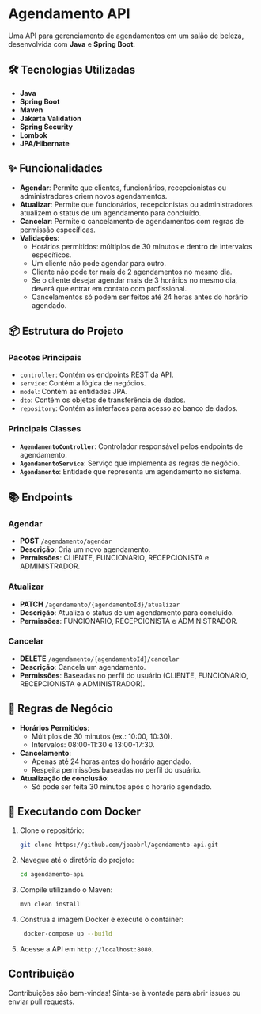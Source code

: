 # Agendamento API

Uma API para gerenciamento de agendamentos em um salão de beleza, desenvolvida com **Java** e **Spring Boot**.

## 🛠 Tecnologias Utilizadas

- **Java**
- **Spring Boot**
- **Maven**
- **Jakarta Validation**
- **Spring Security**
- **Lombok**
- **JPA/Hibernate**

## ✨ Funcionalidades

- **Agendar**: Permite que clientes, funcionários, recepcionistas ou administradores criem novos agendamentos.
- **Atualizar**: Permite que funcionários, recepcionistas ou administradores atualizem o status de um agendamento para concluído.
- **Cancelar**: Permite o cancelamento de agendamentos com regras de permissão específicas.
- **Validações**:
  - Horários permitidos: múltiplos de 30 minutos e dentro de intervalos específicos.
  - Um cliente não pode agendar para outro.
  - Cliente não pode ter mais de 2 agendamentos no mesmo dia.
  - Se o cliente desejar agendar mais de 3 horários no mesmo dia, deverá que entrar em contato com profissional.
  - Cancelamentos só podem ser feitos até 24 horas antes do horário agendado.

## 📦 Estrutura do Projeto

### Pacotes Principais

- `controller`: Contém os endpoints REST da API.
- `service`: Contém a lógica de negócios.
- `model`: Contém as entidades JPA.
- `dto`: Contém os objetos de transferência de dados.
- `repository`: Contém as interfaces para acesso ao banco de dados.

### Principais Classes

- **`AgendamentoController`**: Controlador responsável pelos endpoints de agendamento.
- **`AgendamentoService`**: Serviço que implementa as regras de negócio.
- **`Agendamento`**: Entidade que representa um agendamento no sistema.

## 📚 Endpoints

### Agendar

- **POST** `/agendamento/agendar`
- **Descrição**: Cria um novo agendamento.
- **Permissões**: CLIENTE, FUNCIONARIO, RECEPCIONISTA e ADMINISTRADOR.

### Atualizar

- **PATCH** `/agendamento/{agendamentoId}/atualizar`
- **Descrição**: Atualiza o status de um agendamento para concluído.
- **Permissões**: FUNCIONARIO, RECEPCIONISTA e ADMINISTRADOR.

### Cancelar

- **DELETE** `/agendamento/{agendamentoId}/cancelar`
- **Descrição**: Cancela um agendamento.
- **Permissões**: Baseadas no perfil do usuário (CLIENTE, FUNCIONARIO, RECEPCIONISTA e ADMINISTRADOR).

## 🧠 Regras de Negócio

- **Horários Permitidos**:
  - Múltiplos de 30 minutos (ex.: 10:00, 10:30).
  - Intervalos: 08:00-11:30 e 13:00-17:30.
- **Cancelamento**:
  - Apenas até 24 horas antes do horário agendado.
  - Respeita permissões baseadas no perfil do usuário.
- **Atualização de conclusão**:
  - Só pode ser feita 30 minutos após o horário agendado.

## 🚢 Executando com Docker

1. Clone o repositório:
   ```bash
   git clone https://github.com/joaobrl/agendamento-api.git
   ```
2. Navegue até o diretório do projeto:
   ```bash
   cd agendamento-api
   ```
3. Compile utilizando o Maven:
   ```bash
   mvn clean install
   ```
4. Construa a imagem Docker e execute o container:
   ```bash
    docker-compose up --build
   ```
5. Acesse a API em `http://localhost:8080`.

## Contribuição

Contribuições são bem-vindas! Sinta-se à vontade para abrir issues ou enviar pull requests.

```
